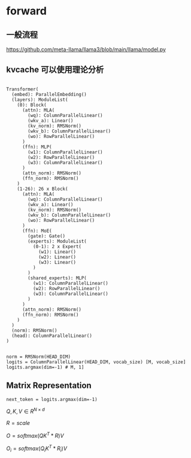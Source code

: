 
# forward
## 一般流程
https://github.com/meta-llama/llama3/blob/main/llama/model.py

## kvcache 可以使用理论分析
```

Transformer(
  (embed): ParallelEmbedding()
  (layers): ModuleList(
    (0): Block(
      (attn): MLA(
        (wq): ColumnParallelLinear()
        (wkv_a): Linear()
        (kv_norm): RMSNorm()
        (wkv_b): ColumnParallelLinear()
        (wo): RowParallelLinear()
      )
      (ffn): MLP(
        (w1): ColumnParallelLinear()
        (w2): RowParallelLinear()
        (w3): ColumnParallelLinear()
      )
      (attn_norm): RMSNorm()
      (ffn_norm): RMSNorm()
    )
    (1-26): 26 x Block(
      (attn): MLA(
        (wq): ColumnParallelLinear()
        (wkv_a): Linear()
        (kv_norm): RMSNorm()
        (wkv_b): ColumnParallelLinear()
        (wo): RowParallelLinear()
      )
      (ffn): MoE(
        (gate): Gate()
        (experts): ModuleList(
          (0-1): 2 x Expert(
            (w1): Linear()
            (w2): Linear()
            (w3): Linear()
          )
        )
        (shared_experts): MLP(
          (w1): ColumnParallelLinear()
          (w2): RowParallelLinear()
          (w3): ColumnParallelLinear()
        )
      )
      (attn_norm): RMSNorm()
      (ffn_norm): RMSNorm()
    )
  )
  (norm): RMSNorm()
  (head): ColumnParallelLinear()
)


norm = RMSNorm(HEAD_DIM)
logits = ColumnParallelLinear(HEAD_DIM, vocab_size) [M, vocab_size]
logits.argmax(dim=-1) # M, 1]
```
## Matrix Representation

```
next_token = logits.argmax(dim=-1)
```

$Q, K, V \in R^{N \times d}$

$R = scale$

$O=softmax(QK^{T}*R)V$

$O_{i} = softmax(Q_{i}K^{T}*R_{i})V$
